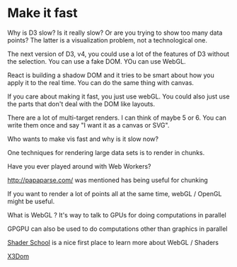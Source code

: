 
# Make it fast

Why is D3 slow? Is it really slow? Or are you trying to show too many data points? The latter is a visualization problem, not a technological one.

The next version of D3, v4, you could use a lot of the features of D3 without the selection. You can use a fake DOM. YOu can use WebGL. 

React is building a shadow DOM and it tries to be smart about how you apply it to the real time. You can do the same thing with canvas.

If you care about making it fast, you just use webGL. You could also just use the parts that don't deal with the DOM like layouts.

There are a lot of multi-target renders. I can think of maybe 5 or 6. You can write them once and say "I want it as a canvas or SVG".

Who wants to make vis fast and why is it slow now?

One techniques for rendering large data sets is to render in chunks.

Have you ever played around with Web Workers?

http://papaparse.com/ was mentioned has being useful for chunking

If you want to render a lot of points all at the same time, webGL / OpenGL might be useful.

What is WebGL ? It's way to talk to GPUs for doing computations in parallel

GPGPU can also be used to do computations other than graphics in parallel

[Shader School](https://github.com/stackgl/shader-school) is a nice first place to learn more about WebGL / Shaders

[X3Dom](http://www.x3dom.org/)
